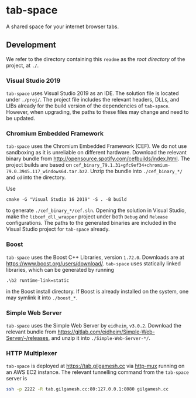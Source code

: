 # tab-space

A shared space for your internet browser tabs.

## Development

We refer to the directory containing this `readme` as the *root directory* of the project, at `./`.

### Visual Studio 2019

`tab-space` uses Visual Studio 2019 as an IDE. The solution file is located under `./proj/`. The project file includes the relevant headers, DLLs, and LIBs already for the build version of the dependencies of `tab-space`. However, when upgrading, the paths to these files may change and need to be updated.

### Chromium Embedded Framework

`tab-space` uses the Chromium Embedded Framework (CEF). We do not use sandboxing as it is unreliable on different hardware. Download the relevant binary bundle from <http://opensource.spotify.com/cefbuilds/index.html>. The project builds are based on `cef_binary_79.1.31+gfc9ef34+chromium-79.0.3945.117_windows64.tar.bz2`. Unzip the bundle into `./cef_binary_*/` and `cd` into the directory.

Use

```batch
cmake -G "Visual Studio 16 2019" -S . -B build
```

to generate `./cef_binary_*/cef.sln`. Opening the solution in Visual Studio, make the `libcef_dll_wrapper` project under both `Debug` and `Release` configurations. The paths to the generated binaries are included in the Visual Studio project for `tab-space` already.

### Boost

`tab-space` uses the Boost C++ Libraries, version `1.72.0`. Downloads are at <https://www.boost.org/users/download/>. `tab-space` uses statically linked libraries, which can be generated by running

```batch
.\b2 runtime-link=static
```

in the Boost install directory. If Boost is already installed on the system, one may symlink it into `./boost_*`.

### Simple Web Server

`tab-space` uses the Simple Web Server by `eidheim`, `v3.0.2`. Download the relevant bundle from <https://gitlab.com/eidheim/Simple-Web-Server/-/releases>, and unzip it into `./Simple-Web-Server-*/`.

### HTTP Multiplexer

`tab-space` is deployed at <https://tab.gilgamesh.cc> via [http-mux](https://github.com/GilgameshxZero/http-mux) running on an AWS EC2 instance. The relevant tunnelling command from the `tab-space` server is

```bash
ssh -p 2222 -R tab.gilgamesh.cc:80:127.0.0.1:8080 gilgamesh.cc
```
